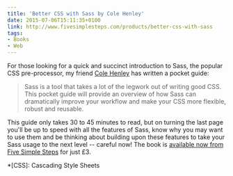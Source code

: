```yaml
---
title: 'Better CSS with Sass by Cole Henley'
date: 2015-07-06T15:11:35+0100
link: http://www.fivesimplesteps.com/products/better-css-with-sass
tags:
- Books
- Web
---
```

For those looking for a quick and succinct introduction to Sass, the popular CSS pre-processor, my friend [Cole Henley][1] has written a pocket guide:

> Sass is a tool that takes a lot of the legwork out of writing good CSS. This pocket guide will provide an overview of how Sass can dramatically improve your workflow and make your CSS more flexible, robust and reusable.

This guide only takes 30 to 45 minutes to read, but on turning the last page you'll be up to speed with all the features of Sass, know why you may want to use them and be thinking about building upon these features to take your Sass usage to the next level -- careful now! The book is [available now from Five Simple Steps][2] for just £3.

[1]: http://cole007.net
[2]: http://www.fivesimplesteps.com/products/better-css-with-sass

*[CSS]: Cascading Style Sheets
